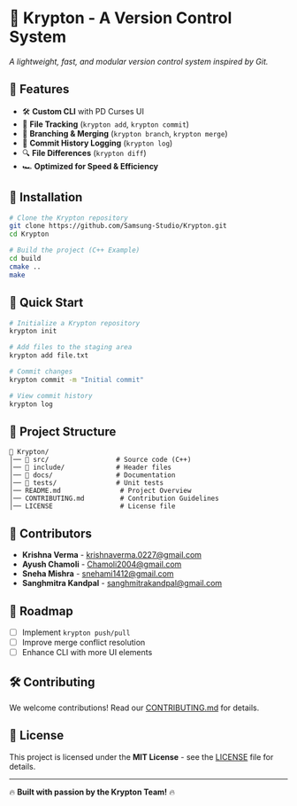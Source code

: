 # 🚀 Krypton - A Version Control System

*A lightweight, fast, and modular version control system inspired by Git.*

## 🌟 Features
- 🛠️ **Custom CLI** with PD Curses UI
- 🔗 **File Tracking** (`krypton add`, `krypton commit`)
- 🌿 **Branching & Merging** (`krypton branch`, `krypton merge`)
- 📝 **Commit History Logging** (`krypton log`)
- 🔍 **File Differences** (`krypton diff`)
- 🏎️ **Optimized for Speed & Efficiency**

## 📌 Installation
```bash
# Clone the Krypton repository
git clone https://github.com/Samsung-Studio/Krypton.git
cd Krypton

# Build the project (C++ Example)
cd build
cmake ..
make
```

## 🚀 Quick Start
```bash
# Initialize a Krypton repository
krypton init

# Add files to the staging area
krypton add file.txt

# Commit changes
krypton commit -m "Initial commit"

# View commit history
krypton log
```

## 📂 Project Structure
```
📂 Krypton/
│── 📂 src/                 # Source code (C++)
│── 📂 include/             # Header files
│── 📂 docs/                # Documentation
│── 📂 tests/               # Unit tests
│── README.md               # Project Overview
│── CONTRIBUTING.md         # Contribution Guidelines
│── LICENSE                 # License file
```

## 👥 Contributors
- **Krishna Verma** - <krishnaverma.0227@gmail.com>
- **Ayush Chamoli** - <Chamoli2004@gmail.com>
- **Sneha Mishra**  - <snehami1412@gmail.com>
- **Sanghmitra Kandpal** - <sanghmitrakandpal@gmail.com>

## 🎯 Roadmap
- [ ] Implement `krypton push/pull`
- [ ] Improve merge conflict resolution
- [ ] Enhance CLI with more UI elements

## 🛠️ Contributing
We welcome contributions! Read our [CONTRIBUTING.md](CONTRIBUTING.md) for details.

## 📜 License
This project is licensed under the **MIT License** - see the [LICENSE](LICENSE) file for details.

---
🔥 **Built with passion by the Krypton Team!** 🔥